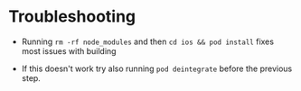 # Troubleshooting

- Running `rm -rf node_modules` and then `cd ios && pod install` fixes most issues with building

- If this doesn't work try also running `pod deintegrate` before the previous step.